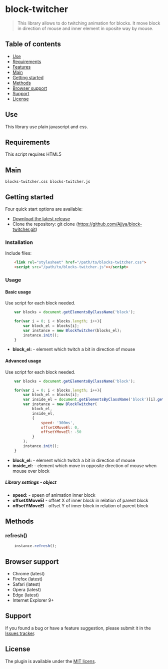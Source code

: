 # block-twitcher
> This library allows to do twitching animation for blocks. It move block in direction of mouse and inner element in oposite way by mouse.
## Table of contents
* [Use](#use)
* [Requirements](#requirements)
* [Features](#features)
* [Main](#main)
* [Getting started](#getting-started)
* [Methods](#methods)
* [Browser support](#browser-support)
* [Support](#support)
* [License](#license)
## Use
This library use plain javascript and css.
## Requirements
This script requires HTML5
## Main
``
	blocks-twitcher.css
	blocks-twitcher.js
``
## Getting started
Four quick start options are available:
* [Download the latest release](https://github.com/Ajjya/block-twitcher.git)
* Clone the repository: git clone (https://github.com/Ajjya/block-twitcher.git)
### Installation
Include files:
```html
	<link rel="stylesheet" href="/path/to/blocks-twitcher.css">
	<script src="/path/to/blocks-twitcher.js"></script>
```
### Usage
#### Basic usage
Use script for each block needed.
```js
	var blocks = document.getElementsByClassName('block');

	for(var i = 0; i < blocks.length; i++){
		var block_el = blocks[i];
		var instance = new BlockTwitcher(blocks_el);
		instance.init();
	}
```
* **block_el:** - element which twitch a bit in direction of mouse
#### Advanced usage
Use script for each block needed.
```js
	var blocks = document.getElementsByClassName('block');

	for(var i = 0; i < blocks.length; i++){
		var block_el = blocks[i];
		var inside_el = document.getElementsByClassName('block')[i].getElementsByClassName("inside_el")[0];
		var instance = new BlockTwitcher(
			block_el,
			inside_el, 
			{
				speed: '300ms',
				offsetXMoveEl: 0,
				offsetYMoveEl: -50
			}
		);
		instance.init();
	}
```
* **block_el:** - element which twitch a bit in direction of mouse
* **inside_el:** - element which move in opposite direction of mouse when mouse over block
##### Library settings - object
* **speed:** - speen of animation inner block
* **offsetXMoveEl** - offset X of inner block in relation of parent block
* **offsetYMoveEl** - offset Y of inner block in relation of parent block
## Methods
### refresh()
```js
	instance.refresh();
```
## Browser support
* Chrome (latest)
* Firefox (latest)
* Safari (latest)
* Opera (latest)
* Edge (latest)
* Internet Explorer 9+
## Support
If you found a bug or have a feature suggestion, please submit it in the [Issues tracker](https://github.com/Ajjya/block-twitcher/issues).
## License
The plugin is available under the [MIT licens](http://opensource.org/licenses/MIT).
